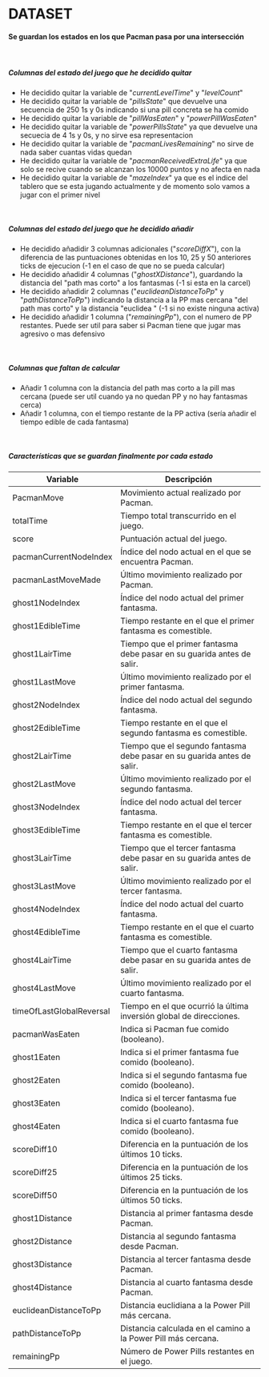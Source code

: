 # DATASET

#### Se guardan los estados en los que Pacman pasa por una intersección

<br>

##### Columnas del estado del juego que he decidido quitar



- He decidido quitar la variable de "*currentLevelTime*" y "*levelCount*"
- He decidido quitar la variable de "*pillsState*" que devuelve una secuencia de 250 1s y 0s indicando si una pill concreta se ha comido
- He decidido quitar la variable de "*pillWasEaten*" y "*powerPillWasEaten*"
- He decidido quitar la variable de "*powerPillsState*" ya que devuelve una secuecia de 4 1s y 0s, y no sirve esa representacion
- He decidido quitar la variable de "*pacmanLivesRemaining*" no sirve de nada saber cuantas vidas quedan
- He decidido quitar la variable de "*pacmanReceivedExtraLife*" ya que solo se recive cuando se alcanzan los 10000 puntos y no afecta en nada
- He decidido quitar la variable de "*mazeIndex*" ya que es el indice del tablero que se esta jugando actualmente y de momento solo vamos a jugar con el primer nivel


<br>

##### Columnas del estado del juego que he decidido añadir


- He decidido añadidir 3 columnas adicionales ("*scoreDiffX*"), con la diferencia de las puntuaciones obtenidas en los 10, 25 y 50 anteriores ticks de ejecucion (-1 en el caso de que no se pueda calcular)
- He decidido añadidir 4 columnas ("*ghostXDistance*"), guardando la distancia del "path mas corto" a los fantasmas (-1 si esta en la carcel)
- He decidido añadidir 2 columnas ("*euclideanDistanceToPp*" y "*pathDistanceToPp*") indicando la distancia a la PP mas cercana "del path mas corto" y la distancia "euclidea " (-1 si no existe ninguna activa)
- He decidido añadidir 1 columna ("*remainingPp*"), con el numero de PP restantes. Puede ser util para saber si Pacman tiene que jugar mas agresivo o mas defensivo



<br>

##### Columnas que faltan de calcular
- Añadir 1 columna con la distancia del path mas corto a la pill mas cercana (puede ser util cuando ya no quedan PP y no hay fantasmas cerca)
- Añadir 1 columna, con el tiempo restante de la PP activa (sería añadir el tiempo edible de cada fantasma)



<br>

##### Características que se guardan finalmente por cada estado


| Variable                   | Descripción                                                                 |
|----------------------------|-----------------------------------------------------------------------------|
| PacmanMove                 | Movimiento actual realizado por Pacman.                                      |
| totalTime                  | Tiempo total transcurrido en el juego.                                       |
| score                      | Puntuación actual del juego.                                                |
| pacmanCurrentNodeIndex      | Índice del nodo actual en el que se encuentra Pacman.                        |
| pacmanLastMoveMade          | Último movimiento realizado por Pacman.                                     |
| ghost1NodeIndex             | Índice del nodo actual del primer fantasma.                                 |
| ghost1EdibleTime            | Tiempo restante en el que el primer fantasma es comestible.                 |
| ghost1LairTime              | Tiempo que el primer fantasma debe pasar en su guarida antes de salir.       |
| ghost1LastMove              | Último movimiento realizado por el primer fantasma.                         |
| ghost2NodeIndex             | Índice del nodo actual del segundo fantasma.                                |
| ghost2EdibleTime            | Tiempo restante en el que el segundo fantasma es comestible.                |
| ghost2LairTime              | Tiempo que el segundo fantasma debe pasar en su guarida antes de salir.     |
| ghost2LastMove              | Último movimiento realizado por el segundo fantasma.                        |
| ghost3NodeIndex             | Índice del nodo actual del tercer fantasma.                                 |
| ghost3EdibleTime            | Tiempo restante en el que el tercer fantasma es comestible.                 |
| ghost3LairTime              | Tiempo que el tercer fantasma debe pasar en su guarida antes de salir.      |
| ghost3LastMove              | Último movimiento realizado por el tercer fantasma.                         |
| ghost4NodeIndex             | Índice del nodo actual del cuarto fantasma.                                 |
| ghost4EdibleTime            | Tiempo restante en el que el cuarto fantasma es comestible.                 |
| ghost4LairTime              | Tiempo que el cuarto fantasma debe pasar en su guarida antes de salir.      |
| ghost4LastMove              | Último movimiento realizado por el cuarto fantasma.                         |
| timeOfLastGlobalReversal    | Tiempo en el que ocurrió la última inversión global de direcciones.         |
| pacmanWasEaten              | Indica si Pacman fue comido (booleano).                                     |
| ghost1Eaten                 | Indica si el primer fantasma fue comido (booleano).                         |
| ghost2Eaten                 | Indica si el segundo fantasma fue comido (booleano).                        |
| ghost3Eaten                 | Indica si el tercer fantasma fue comido (booleano).                         |
| ghost4Eaten                 | Indica si el cuarto fantasma fue comido (booleano).                         |
| scoreDiff10                 | Diferencia en la puntuación de los últimos 10 ticks.                        |
| scoreDiff25                 | Diferencia en la puntuación de los últimos 25 ticks.                        |
| scoreDiff50                 | Diferencia en la puntuación de los últimos 50 ticks.                        |
| ghost1Distance              | Distancia al primer fantasma desde Pacman.                                  |
| ghost2Distance              | Distancia al segundo fantasma desde Pacman.                                 |
| ghost3Distance              | Distancia al tercer fantasma desde Pacman.                                  |
| ghost4Distance              | Distancia al cuarto fantasma desde Pacman.                                  |
| euclideanDistanceToPp       | Distancia euclidiana a la Power Pill más cercana.                           |
| pathDistanceToPp            | Distancia calculada en el camino a la Power Pill más cercana.               |
| remainingPp                 | Número de Power Pills restantes en el juego.                                |

